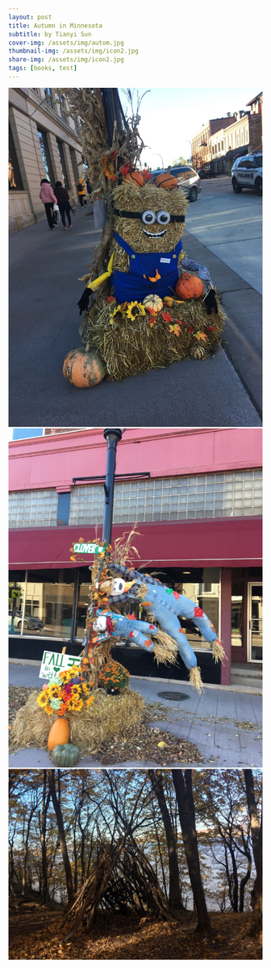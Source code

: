 ```yaml
---
layout: post
title: Autumn in Minnesota 
subtitle: by Tianyi Sun
cover-img: /assets/img/autom.jpg
thumbnail-img: /assets/img/icon2.jpg
share-img: /assets/img/icon2.jpg
tags: [books, test]
---
```

![](/assets/img/icon1.jpg)
![](/assets/img/icon2.jpg)
![](/assets/img/woodhouse.jpg)
